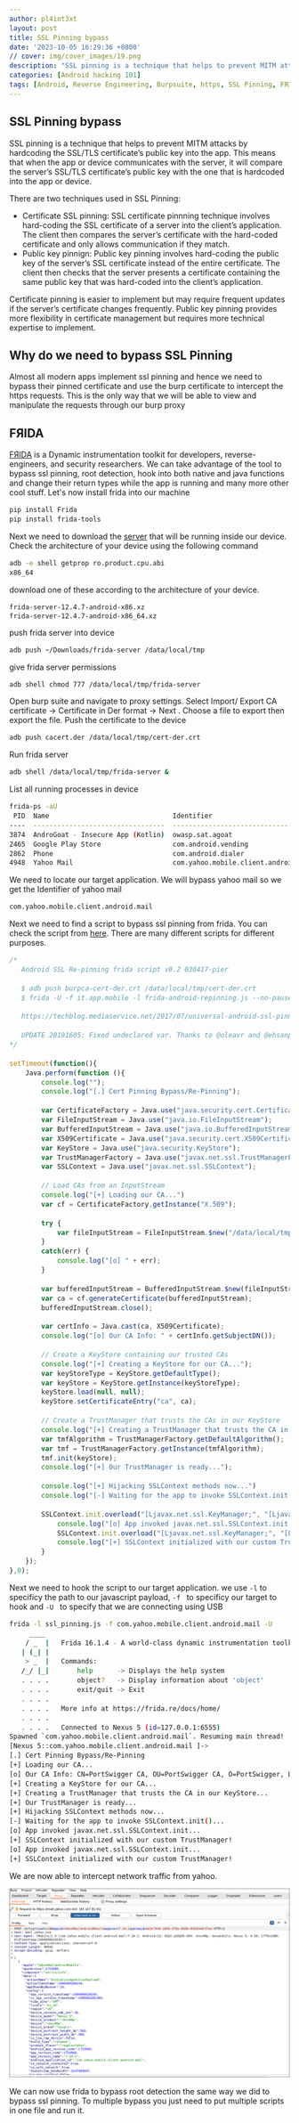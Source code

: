 ```yaml
---
author: pl4int3xt
layout: post
title: SSL Pinning bypass
date: '2023-10-05 16:29:36 +0800'
// cover: img/cover_images/19.png
description: "SSL pinning is a technique that helps to prevent MITM attacks by hardcoding the SSL/TLS certificate’s public key into the app, but we can bypass it using FЯIDA"
categories: [Android hacking 101]
tags: [Android, Reverse Engineering, Burpsuite, https, SSL Pinning, FЯIDA]
---
```


## SSL Pinning bypass
SSL pinning is a technique that helps to prevent MITM attacks by hardcoding the SSL/TLS certificate’s public key into the app. This means that when the app or device communicates with the server, it will compare the server’s SSL/TLS certificate’s public key with the one that is hardcoded into the app or device. 

There are two techniques used in SSL Pinning:
* Certificate SSL pinning: SSL certificate pinnning technique involves hard-coding the SSL certificate of a server into the client’s application. The client then compares the server’s certificate with the hard-coded certificate and only allows communication if they match.
* Public key pinnign: Public key pinning involves hard-coding the public key of the server’s SSL certificate instead of the entire certificate. The client then checks that the server presents a certificate containing the same public key that was hard-coded into the client’s application.

Certificate pinning is easier to implement but may require frequent updates if the server’s certificate changes frequently. Public key pinning provides more flexibility in certificate management but requires more technical expertise to implement.

## Why do we need to bypass SSL Pinning
Almost all modern apps implement ssl pinning and hence we need to bypass their pinned certificate and use the burp certificate to intercept the https requests. This is the only way that we will be able to view and manipulate the requests through our burp proxy

## FЯIDA
[FЯIDA](https://frida.re/) is a Dynamic instrumentation toolkit for developers, reverse-engineers, and security researchers. We can take advantage of the tool to bypass ssl pinning, root detection, hook into both native and java functions and change their return types while the app is running and many more other cool stuff. Let's now install frida into our machine
```bash
pip install Frida
pip install frida-tools
```
Next we need to download the [server](https://github.com/frida/frida/releases/) that will be running inside our device. Check the architecture of your device using the following command
```bash
adb -e shell getprop ro.product.cpu.abi
x86_64
```
download one of these according to the architecture of your device.
```
frida-server-12.4.7-android-x86.xz
frida-server-12.4.7-android-x86_64.xz
```
push frida server into device
```bash
adb push ~/Downloads/frida-server /data/local/tmp
```
give frida server permissions
```bash
adb shell chmod 777 /data/local/tmp/frida-server
```
Open burp suite and navigate to proxy settings. Select Import/ Export CA certificate -> Certificate in Der format -> Next . Choose a file to export then export the file. Push the certificate to the device
```bash
adb push cacert.der /data/local/tmp/cert-der.crt
```
Run frida server
```bash
adb shell /data/local/tmp/frida-server &
```
List all running processes in device
```bash
frida-ps -aU
 PID  Name                               Identifier                          
----  ---------------------------------  ------------------------------------
3874  AndroGoat - Insecure App (Kotlin)  owasp.sat.agoat                     
2465  Google Play Store                  com.android.vending                 
2862  Phone                              com.android.dialer                  
4948  Yahoo Mail                         com.yahoo.mobile.client.android.mail
```
We need to locate our target application. We will bypass yahoo mail so we get the Identifier of yahoo mail
```bash
com.yahoo.mobile.client.android.mail
```
Next we need to find a script to bypass ssl pinning from frida. You can check the script from [here](https://codeshare.frida.re/@pcipolloni/universal-android-ssl-pinning-bypass-with-frida/). There are many different scripts for different purposes.
```javascript
/* 
   Android SSL Re-pinning frida script v0.2 030417-pier 

   $ adb push burpca-cert-der.crt /data/local/tmp/cert-der.crt
   $ frida -U -f it.app.mobile -l frida-android-repinning.js --no-pause

   https://techblog.mediaservice.net/2017/07/universal-android-ssl-pinning-bypass-with-frida/
   
   UPDATE 20191605: Fixed undeclared var. Thanks to @oleavr and @ehsanpc9999 !
*/

setTimeout(function(){
    Java.perform(function (){
    	console.log("");
	    console.log("[.] Cert Pinning Bypass/Re-Pinning");

	    var CertificateFactory = Java.use("java.security.cert.CertificateFactory");
	    var FileInputStream = Java.use("java.io.FileInputStream");
	    var BufferedInputStream = Java.use("java.io.BufferedInputStream");
	    var X509Certificate = Java.use("java.security.cert.X509Certificate");
	    var KeyStore = Java.use("java.security.KeyStore");
	    var TrustManagerFactory = Java.use("javax.net.ssl.TrustManagerFactory");
	    var SSLContext = Java.use("javax.net.ssl.SSLContext");

	    // Load CAs from an InputStream
	    console.log("[+] Loading our CA...")
	    var cf = CertificateFactory.getInstance("X.509");
	    
	    try {
	    	var fileInputStream = FileInputStream.$new("/data/local/tmp/cert-der.crt");
	    }
	    catch(err) {
	    	console.log("[o] " + err);
	    }
	    
	    var bufferedInputStream = BufferedInputStream.$new(fileInputStream);
	  	var ca = cf.generateCertificate(bufferedInputStream);
	    bufferedInputStream.close();

		var certInfo = Java.cast(ca, X509Certificate);
	    console.log("[o] Our CA Info: " + certInfo.getSubjectDN());

	    // Create a KeyStore containing our trusted CAs
	    console.log("[+] Creating a KeyStore for our CA...");
	    var keyStoreType = KeyStore.getDefaultType();
	    var keyStore = KeyStore.getInstance(keyStoreType);
	    keyStore.load(null, null);
	    keyStore.setCertificateEntry("ca", ca);
	    
	    // Create a TrustManager that trusts the CAs in our KeyStore
	    console.log("[+] Creating a TrustManager that trusts the CA in our KeyStore...");
	    var tmfAlgorithm = TrustManagerFactory.getDefaultAlgorithm();
	    var tmf = TrustManagerFactory.getInstance(tmfAlgorithm);
	    tmf.init(keyStore);
	    console.log("[+] Our TrustManager is ready...");

	    console.log("[+] Hijacking SSLContext methods now...")
	    console.log("[-] Waiting for the app to invoke SSLContext.init()...")

	   	SSLContext.init.overload("[Ljavax.net.ssl.KeyManager;", "[Ljavax.net.ssl.TrustManager;", "java.security.SecureRandom").implementation = function(a,b,c) {
	   		console.log("[o] App invoked javax.net.ssl.SSLContext.init...");
	   		SSLContext.init.overload("[Ljavax.net.ssl.KeyManager;", "[Ljavax.net.ssl.TrustManager;", "java.security.SecureRandom").call(this, a, tmf.getTrustManagers(), c);
	   		console.log("[+] SSLContext initialized with our custom TrustManager!");
	   	}
    });
},0);
```
Next we need to hook the script to our target application. we use ```-l``` to specificy the path to our javascript payload, ```-f ``` to specificy our target to hook and ```-U ``` to specify that we are connecting using USB
```bash
frida -l ssl_pinning.js -f com.yahoo.mobile.client.android.mail -U
     ____
    / _  |   Frida 16.1.4 - A world-class dynamic instrumentation toolkit
   | (_| |
    > _  |   Commands:
   /_/ |_|       help      -> Displays the help system
   . . . .       object?   -> Display information about 'object'
   . . . .       exit/quit -> Exit
   . . . .
   . . . .   More info at https://frida.re/docs/home/
   . . . .
   . . . .   Connected to Nexus 5 (id=127.0.0.1:6555)
Spawned `com.yahoo.mobile.client.android.mail`. Resuming main thread!   
[Nexus 5::com.yahoo.mobile.client.android.mail ]->
[.] Cert Pinning Bypass/Re-Pinning
[+] Loading our CA...
[o] Our CA Info: CN=PortSwigger CA, OU=PortSwigger CA, O=PortSwigger, L=PortSwigger, ST=PortSwigger, C=PortSwigger
[+] Creating a KeyStore for our CA...
[+] Creating a TrustManager that trusts the CA in our KeyStore...
[+] Our TrustManager is ready...
[+] Hijacking SSLContext methods now...
[-] Waiting for the app to invoke SSLContext.init()...
[o] App invoked javax.net.ssl.SSLContext.init...
[+] SSLContext initialized with our custom TrustManager!
[o] App invoked javax.net.ssl.SSLContext.init...
[+] SSLContext initialized with our custom TrustManager!
```

We are now able to intercept network traffic from yahoo. 

![img-description](1.png)

We can now use frida to bypass root detection the same way we did to bypass ssl pinning. To multiple bypass you just need to put multiple scripts in one file and run it.